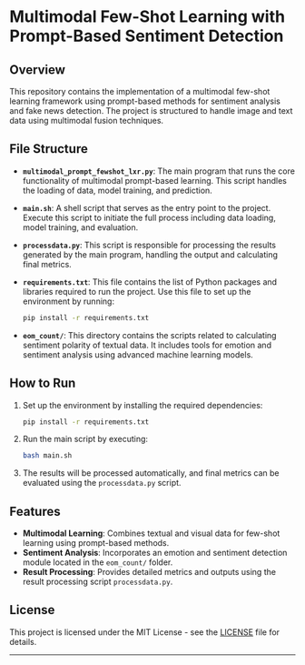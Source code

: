 

# Multimodal Few-Shot Learning with Prompt-Based Sentiment Detection

## Overview

This repository contains the implementation of a multimodal few-shot learning framework using prompt-based methods for sentiment analysis and fake news detection. The project is structured to handle image and text data using multimodal fusion techniques.

## File Structure

- **`multimodal_prompt_fewshot_lxr.py`**: The main program that runs the core functionality of multimodal prompt-based learning. This script handles the loading of data, model training, and prediction.
  
- **`main.sh`**: A shell script that serves as the entry point to the project. Execute this script to initiate the full process including data loading, model training, and evaluation.
  
- **`processdata.py`**: This script is responsible for processing the results generated by the main program, handling the output and calculating final metrics.
  
- **`requirements.txt`**: This file contains the list of Python packages and libraries required to run the project. Use this file to set up the environment by running:
  ```bash
  pip install -r requirements.txt
  ```
  
- **`eom_count/`**: This directory contains the scripts related to calculating sentiment polarity of textual data. It includes tools for emotion and sentiment analysis using advanced machine learning models.

## How to Run

1. Set up the environment by installing the required dependencies:
   ```bash
   pip install -r requirements.txt
   ```

2. Run the main script by executing:
   ```bash
   bash main.sh
   ```

3. The results will be processed automatically, and final metrics can be evaluated using the `processdata.py` script.

## Features

- **Multimodal Learning**: Combines textual and visual data for few-shot learning using prompt-based methods.
- **Sentiment Analysis**: Incorporates an emotion and sentiment detection module located in the `eom_count/` folder.
- **Result Processing**: Provides detailed metrics and outputs using the result processing script `processdata.py`.

## License

This project is licensed under the MIT License - see the [LICENSE](LICENSE) file for details.

---

